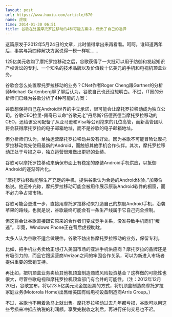 ```yaml
---
layout: post
url: https://www.huxiu.com/article/670
name: 虎嗅
time: 2014-01-30 06:51
title: 谷歌在处置摩托罗拉移动的4种可能方案中，做出了自己的选择
---
```

这篇原发于2012年5月24日的文章，此时值得拿出来再看看。呵呵。谁知道两年后，事实与第四种解决方案说得一模一样呢……

125亿美元收购了摩托罗拉移动之后，谷歌获得了一大批可以用于防御和发起知识产权诉讼的专利、一个知名的技术品牌以及价值数十亿美元的手机和电视机顶盒业务。

谷歌会怎么处置摩托罗拉移动的业务？CNet作者Roger Cheng跟Gartner的分析师Michael Gartenberg聊了聊后认为，谷歌自己也还没想明白。不过，IT圈的分析师们已经为谷歌分析了4种可能的方案：

谷歌想保持自己在Android世界的中立承诺，很可能会让摩托罗拉移动成为独立公司。谷歌CEO拉里-佩奇已认命“谷歌元老”丹尼斯?伍德赛德当摩托罗拉移动的CEO，还给该公司配备了从亚马逊和Visa等公司挖来的几位高管，而新高管团队将会获得摩托罗拉的电子邮箱地址，而不是谷歌的电子邮箱地址。

但分析师们认为，单独运营摩托罗拉移动并没有好处。因为谷歌不可能冒险让摩托罗拉移动优先使用最新的Android，而触怒其他手机合作伙伴。其次，摩托罗拉移动正处于亏损之中，独立运营很难做出更好的业绩。

谷歌可以摩托罗拉移动来确保市面上有稳定的原装Android手机供应，以抵御Android的逐渐碎片化。

“摩托罗拉移动能够生产充足的手机，提供谷歌认为合适的Android体验。”加藤伯格说。他还补充称，摩托罗拉移动可能会被用作展示原装Android软件的橱窗，而不必力争占领市场。

谷歌可能会更进一步，直接用摩托罗拉移动来打造自己的旗舰Android手机，沿袭苹果的路线。也就是说，谷歌最终可能会有一条生产线属于它自己完全控制。

但这将会让谷歌直接跟它原来的合作者们变成竞争关系，没准导致手机商们“叛逃”。毕竟，Windows Phone正在背后虎视眈眈。

太多人认为谷歌不适合做硬件。谷歌不妨出售摩托罗拉移动的业务，保留专利。

比如，把手机业务卖给正想打入美国市场的亚洲手机供应商？摩托罗拉的品牌还是有吸引力的，而且它跟运营商Verizon之间的牢固合作关系，可以为新进入市场者提供重要的营销支持。

再比如，把机顶盒业务卖给其他机顶盒制造商或风险投资基金？这样做的可能性也很大，尽管谷歌电视和摩托罗拉机顶盒部门有合并的可能性。（注：2012年12月20日，谷歌宣布，将以23.5亿美元现金加股票的方式，将机顶盒制造商摩托罗拉家庭业务(Motorola Home)出售给美国有线电视设备制造商Arris Group。）

不过，谷歌也不用着急马上就出售。摩托罗拉移动过去几年都亏损，谷歌可以用这些亏损来冲抵应纳税的利润额。享受完税收之利后，再进行任何交易也不迟。

